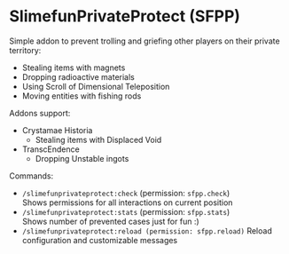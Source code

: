 # SlimefunPrivateProtect (SFPP)
Simple addon to prevent trolling and griefing other players on their private territory:
- Stealing items with magnets
- Dropping radioactive materials
- Using Scroll of Dimensional Teleposition
- Moving entities with fishing rods

Addons support:
- Crystamae Historia
  - Stealing items with Displaced Void
- TranscEndence
  - Dropping Unstable ingots

Commands:
- `/slimefunprivateprotect:check` (permission: `sfpp.check`)\
Shows permissions for all interactions on current position
- `/slimefunprivateprotect:stats` (permission: `sfpp.stats`)\
Shows number of prevented cases just for fun :)
- `/slimefunprivateprotect:reload (permission: sfpp.reload)`
Reload configuration and customizable messages
